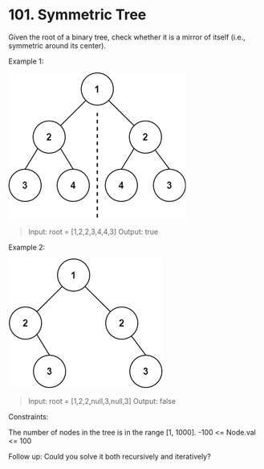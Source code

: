 # 101. Symmetric Tree

Given the root of a binary tree, check whether it is a mirror of itself (i.e., symmetric around its center).

Example 1:

![img.png](img.png)

> Input: root = [1,2,2,3,4,4,3]
> Output: true

Example 2:

![img_1.png](img_1.png)

> Input: root = [1,2,2,null,3,null,3]
> Output: false

Constraints:

The number of nodes in the tree is in the range [1, 1000].
-100 <= Node.val <= 100

Follow up: Could you solve it both recursively and iteratively?